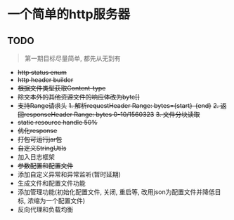 # 一个简单的http服务器

## TODO
> 第一期目标尽量简单, 都先从无到有
* ~~http status enum~~
* ~~http header builder~~
* ~~根据文件类型获取Content-type~~
* ~~除文本外的其他资源文件的响应体改为byte[]~~
* ~~支持Range请求头~~
  ~~1. 解析requestHeader Range: bytes={start}-{end}~~
  ~~2. 返回responseHeader Range: bytes 0-10/1560323~~
  ~~3. 文件分块读取~~
* ~~static resource handle 50%~~
* ~~优化response~~
* ~~打包可运行jar包~~
* ~~自定义StringUtils~~
* 加入日志框架
* ~~参数配置和配置文件~~
* 添加自定义异常和异常监听(暂时延期)
* 生成文件和配置文件功能
* 添加管理功能(初始化配置文件, 关闭, 重启等, 改用json为配置文件并降低目标, 浓缩为一个配置文件)
* 反向代理和负载均衡